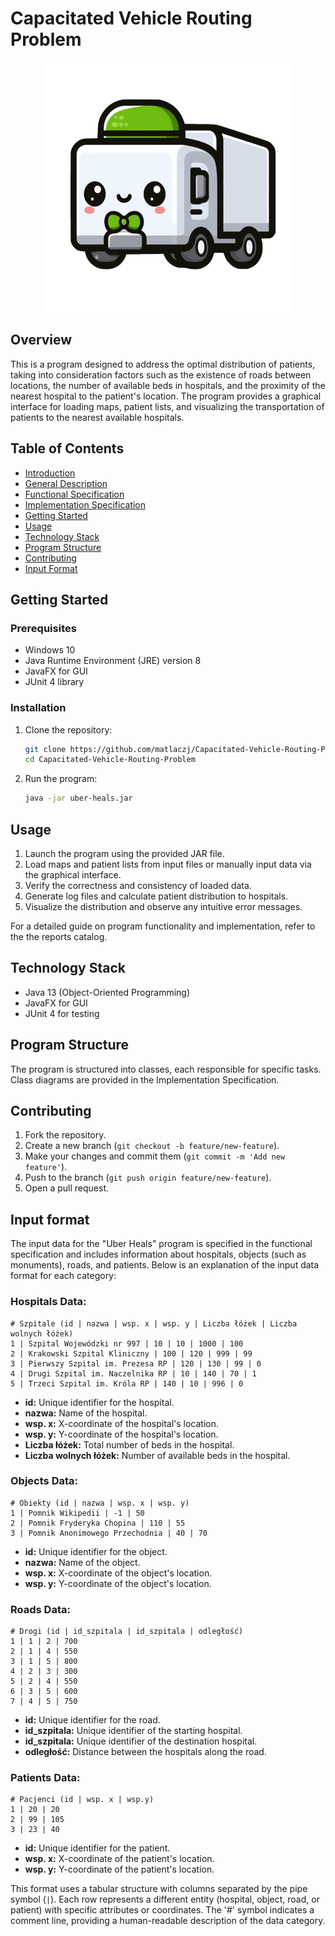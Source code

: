 # Capacitated Vehicle Routing Problem

<p align="center">
  <img src="capacitated-vehicle-routing-problem.png" alt="Logo" width="400"/>
</p>

## Overview

This is a program designed to address the optimal distribution of patients, taking into consideration factors such as the existence of roads between locations, the number of available beds in hospitals, and the proximity of the nearest hospital to the patient's location. The program provides a graphical interface for loading maps, patient lists, and visualizing the transportation of patients to the nearest available hospitals.

## Table of Contents

- [Introduction](#uber-heals)
- [General Description](#overview)
- [Functional Specification](/functional-specification.md)
- [Implementation Specification](/implementation-specification.md)
- [Getting Started](#getting-started)
- [Usage](#usage)
- [Technology Stack](#technology-stack)
- [Program Structure](#program-structure)
- [Contributing](#contributing)
- [Input Format](#input-format)

## Getting Started

### Prerequisites

- Windows 10
- Java Runtime Environment (JRE) version 8
- JavaFX for GUI
- JUnit 4 library

### Installation

1. Clone the repository:

   ```bash
   git clone https://github.com/matlaczj/Capacitated-Vehicle-Routing-Problem
   cd Capacitated-Vehicle-Routing-Problem
   ```

2. Run the program:

   ```bash
   java -jar uber-heals.jar
   ```

## Usage

1. Launch the program using the provided JAR file.
2. Load maps and patient lists from input files or manually input data via the graphical interface.
3. Verify the correctness and consistency of loaded data.
4. Generate log files and calculate patient distribution to hospitals.
5. Visualize the distribution and observe any intuitive error messages.

For a detailed guide on program functionality and implementation, refer to the the reports catalog.

## Technology Stack

- Java 13 (Object-Oriented Programming)
- JavaFX for GUI
- JUnit 4 for testing

## Program Structure

The program is structured into classes, each responsible for specific tasks. Class diagrams are provided in the Implementation Specification.

## Contributing

1. Fork the repository.
2. Create a new branch (`git checkout -b feature/new-feature`).
3. Make your changes and commit them (`git commit -m 'Add new feature'`).
4. Push to the branch (`git push origin feature/new-feature`).
5. Open a pull request.

## Input format

The input data for the "Uber Heals" program is specified in the functional specification and includes information about hospitals, objects (such as monuments), roads, and patients. Below is an explanation of the input data format for each category:

### Hospitals Data:

```plaintext
# Szpitale (id | nazwa | wsp. x | wsp. y | Liczba łóżek | Liczba wolnych łóżek)
1 | Szpital Wojewódzki nr 997 | 10 | 10 | 1000 | 100
2 | Krakowski Szpital Kliniczny | 100 | 120 | 999 | 99
3 | Pierwszy Szpital im. Prezesa RP | 120 | 130 | 99 | 0
4 | Drugi Szpital im. Naczelnika RP | 10 | 140 | 70 | 1
5 | Trzeci Szpital im. Króla RP | 140 | 10 | 996 | 0
```

- **id:** Unique identifier for the hospital.
- **nazwa:** Name of the hospital.
- **wsp. x:** X-coordinate of the hospital's location.
- **wsp. y:** Y-coordinate of the hospital's location.
- **Liczba łóżek:** Total number of beds in the hospital.
- **Liczba wolnych łóżek:** Number of available beds in the hospital.

### Objects Data:

```plaintext
# Obiekty (id | nazwa | wsp. x | wsp. y)
1 | Pomnik Wikipedii | -1 | 50
2 | Pomnik Fryderyka Chopina | 110 | 55
3 | Pomnik Anonimowego Przechodnia | 40 | 70
```

- **id:** Unique identifier for the object.
- **nazwa:** Name of the object.
- **wsp. x:** X-coordinate of the object's location.
- **wsp. y:** Y-coordinate of the object's location.

### Roads Data:

```plaintext
# Drogi (id | id_szpitala | id_szpitala | odległość)
1 | 1 | 2 | 700
2 | 1 | 4 | 550
3 | 1 | 5 | 800
4 | 2 | 3 | 300
5 | 2 | 4 | 550
6 | 3 | 5 | 600
7 | 4 | 5 | 750
```

- **id:** Unique identifier for the road.
- **id_szpitala:** Unique identifier of the starting hospital.
- **id_szpitala:** Unique identifier of the destination hospital.
- **odległość:** Distance between the hospitals along the road.

### Patients Data:

```plaintext
# Pacjenci (id | wsp. x | wsp.y)
1 | 20 | 20
2 | 99 | 105
3 | 23 | 40
```

- **id:** Unique identifier for the patient.
- **wsp. x:** X-coordinate of the patient's location.
- **wsp. y:** Y-coordinate of the patient's location.

This format uses a tabular structure with columns separated by the pipe symbol (`|`). Each row represents a different entity (hospital, object, road, or patient) with specific attributes or coordinates. The '#' symbol indicates a comment line, providing a human-readable description of the data category.